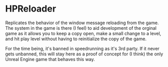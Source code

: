 # HPReloader
Replicates the behavior of the window message reloading from the game.
The system in the game is there (I feel) to aid development of the orginal game as it allows you to keep a copy open, make a small change to a level, and hit play level without having to reinitialize the copy of the game.

For the time being, it's banned in speedrunning as it's 3rd party.
If it never gets unbanned, this will stay here as a proof of concept for (I think) the only Unreal Engine game that behaves this way.
